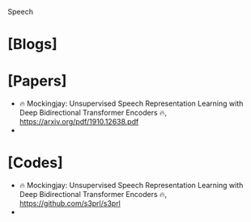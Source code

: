 Speech

# [Blogs]


# [Papers]
+ 🔥 Mockingjay: Unsupervised Speech Representation Learning with Deep Bidirectional Transformer Encoders 🔥, https://arxiv.org/pdf/1910.12638.pdf
+ 

# [Codes]
+ 🔥 Mockingjay: Unsupervised Speech Representation Learning with Deep Bidirectional Transformer Encoders 🔥, https://github.com/s3prl/s3prl
+ 
